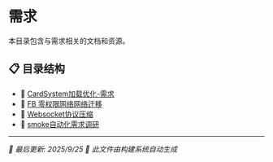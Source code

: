 # 需求

本目录包含与需求相关的文档和资源。

## 📋 目录结构

- 📄 [CardSystem加载优化-需求](CardSystem%E5%8A%A0%E8%BD%BD%E4%BC%98%E5%8C%96-%E9%9C%80%E6%B1%82)
- 📄 [FB 零权限网络网络迁移](FB%20%E9%9B%B6%E6%9D%83%E9%99%90%E7%BD%91%E7%BB%9C%E7%BD%91%E7%BB%9C%E8%BF%81%E7%A7%BB)
- 📄 [Websocket协议压缩](Websocket%E5%8D%8F%E8%AE%AE%E5%8E%8B%E7%BC%A9)
- 📄 [smoke自动化需求调研](smoke%E8%87%AA%E5%8A%A8%E5%8C%96%E9%9C%80%E6%B1%82%E8%B0%83%E7%A0%94)

---

*📅 最后更新: 2025/9/25*
*🤖 此文件由构建系统自动生成*
